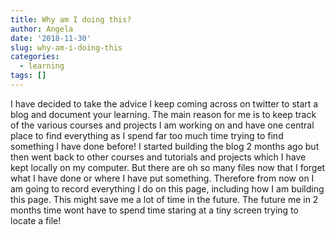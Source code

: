 ```yaml
---
title: Why am I doing this?
author: Angela
date: '2018-11-30'
slug: why-am-i-doing-this
categories:
  - learning
tags: []
---
```


I have decided to take the advice I keep coming across on twitter to start a blog and document your learning.
The main reason for me is to keep track of the various courses and projects I am working on and have one central place to find everything as I spend far too much time trying to find something I have done before! I started building the blog 2 months ago but then went back to other courses and tutorials and projects which I have kept locally on my computer. But there are oh so many files now that I forget what I have done or where I have put something. Therefore from now on I am going to record everything I do on this page, including how I am building this page. This might save me a lot of time in the future.
The future me in 2 months time wont have to spend time staring at a tiny screen trying to locate a file!
